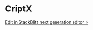 # CriptX

[Edit in StackBlitz next generation editor ⚡️](https://stackblitz.com/~/github.com/trubax/CriptX)